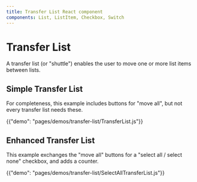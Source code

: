 ```yaml
---
title: Transfer List React component
components: List, ListItem, Checkbox, Switch
---
```


# Transfer List

<p class="description">A transfer list (or "shuttle") enables the user to move one or more list items between lists.</p>

## Simple Transfer List

For completeness, this example includes buttons for "move all", but not every transfer list needs these.

{{"demo": "pages/demos/transfer-list/TransferList.js"}}

## Enhanced Transfer List

This example exchanges the "move all" buttons for a "select all / select none" checkbox, and adds a counter.

{{"demo": "pages/demos/transfer-list/SelectAllTransferList.js"}}

